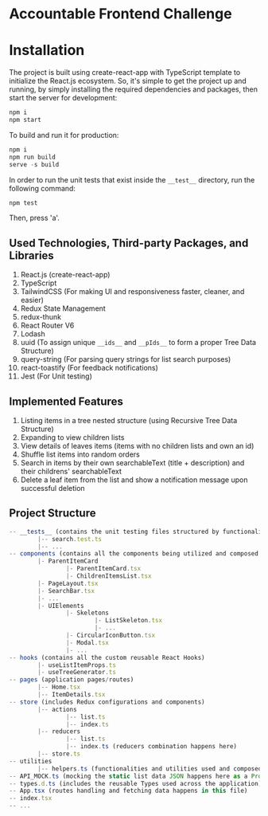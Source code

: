 # Accountable Frontend Challenge 

# Installation
The project is built using create-react-app with TypeScript template to initialize the React.js ecosystem.
So, it's simple to get the project up and running, by simply installing the required dependencies and packages, then start the server for development:

```javascript
npm i
npm start
```
To build and run it for production:
```javascript
npm i
npm run build
serve -s build
```

In order to run the unit tests that exist inside the `__test__` directory, run the following command:

```javascript
npm test
```

Then, press 'a'.

## Used Technologies, Third-party Packages, and Libraries 
1. React.js (create-react-app)
2. TypeScript
3. TailwindCSS (For making UI and responsiveness faster, cleaner, and easier)
4. Redux State Management
5. redux-thunk
6. React Router V6
7. Lodash
8. uuid (To assign unique `__ids__` and `__pIds__` to form a proper Tree Data Structure)
9. query-string (For parsing query strings for list search purposes)
10. react-toastify (For feedback notifications)
11. Jest (For Unit testing)


## Implemented Features
1. Listing items in a tree nested structure (using Recursive Tree Data Structure)
2. Expanding to view children lists
3. View details of leaves items (items with no children lists and own an id)
4. Shuffle list items into random orders
5. Search in items by their own searchableText (title + description) and their childrens' searchableText
6. Delete a leaf item from the list and show a notification message upon successful deletion

## Project Structure
```javascript
-- __tests__ (contains the unit testing files structured by functionality)
        |-- search.test.ts
        |-- ...
-- components (contains all the components being utilized and composed to form the features)
        |- ParentItemCard
                |- ParentItemCard.tsx
                |- ChildrenItemsList.tsx
        |- PageLayout.tsx
        |- SearchBar.tsx
        |- ...
        |- UIElements
                |- Skeletons
                        |- ListSkeleton.tsx
                        |- ...
                |- CircularIconButton.tsx
                |- Modal.tsx
                |- ...
-- hooks (contains all the custom reusable React Hooks)
        |- useListItemProps.ts
        |- useTreeGenerator.ts
-- pages (application pages/routes)
        |-- Home.tsx
        |-- ItemDetails.tsx
-- store (includes Redux configurations and components)
        |-- actions
                |-- list.ts
                |-- index.ts
        |-- reducers
                |-- list.ts
                |-- index.ts (reducers combination happens here)
        |-- store.ts
-- utilities
        |-- helpers.ts (functionalities and utilities used and composed across the application)
-- API_MOCK.ts (mocking the static list data JSON happens here as a Promise function)
-- types.d.ts (includes the reusable Types used across the application)
-- App.tsx (routes handling and fetching data happens in this file)
-- index.tsx
-- ...
```
